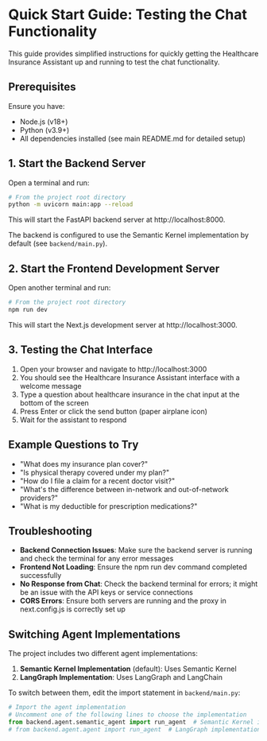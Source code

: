 # Quick Start Guide: Testing the Chat Functionality

This guide provides simplified instructions for quickly getting the Healthcare Insurance Assistant up and running to test the chat functionality.

## Prerequisites

Ensure you have:
- Node.js (v18+)
- Python (v3.9+)
- All dependencies installed (see main README.md for detailed setup)

## 1. Start the Backend Server

Open a terminal and run:

```bash
# From the project root directory
python -m uvicorn main:app --reload
```

This will start the FastAPI backend server at http://localhost:8000.

The backend is configured to use the Semantic Kernel implementation by default (see `backend/main.py`).

## 2. Start the Frontend Development Server

Open another terminal and run:

```bash
# From the project root directory
npm run dev
```

This will start the Next.js development server at http://localhost:3000.

## 3. Testing the Chat Interface

1. Open your browser and navigate to http://localhost:3000
2. You should see the Healthcare Insurance Assistant interface with a welcome message
3. Type a question about healthcare insurance in the chat input at the bottom of the screen
4. Press Enter or click the send button (paper airplane icon)
5. Wait for the assistant to respond

## Example Questions to Try

- "What does my insurance plan cover?"
- "Is physical therapy covered under my plan?"
- "How do I file a claim for a recent doctor visit?"
- "What's the difference between in-network and out-of-network providers?"
- "What is my deductible for prescription medications?"

## Troubleshooting

- **Backend Connection Issues**: Make sure the backend server is running and check the terminal for any error messages
- **Frontend Not Loading**: Ensure the npm run dev command completed successfully
- **No Response from Chat**: Check the backend terminal for errors; it might be an issue with the API keys or service connections
- **CORS Errors**: Ensure both servers are running and the proxy in next.config.js is correctly set up

## Switching Agent Implementations

The project includes two different agent implementations:

1. **Semantic Kernel Implementation** (default): Uses Semantic Kernel
2. **LangGraph Implementation**: Uses LangGraph and LangChain

To switch between them, edit the import statement in `backend/main.py`:

```python
# Import the agent implementation
# Uncomment one of the following lines to choose the implementation
from backend.agent.semantic_agent import run_agent  # Semantic Kernel implementation
# from backend.agent.agent import run_agent  # LangGraph implementation
```